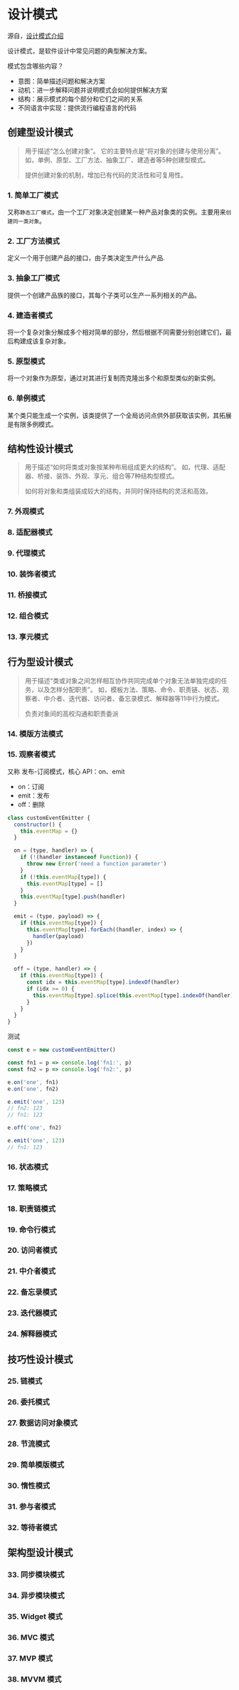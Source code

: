 # 设计模式

源自，[设计模式介绍](https://refactoring.guru/design-patterns)

设计模式，是软件设计中常见问题的典型解决方案。

模式包含哪些内容？

- 意图：简单描述问题和解决方案
- 动机：进一步解释问题并说明模式会如何提供解决方案
- 结构：展示模式的每个部分和它们之间的关系
- 不同语言中实现：提供流行编程语言的代码

## 创建型设计模式
>
> 用于描述“怎么创建对象”。
> 它的主要特点是“将对象的创建与使用分离”。
> 如，单例、原型、工厂方法、抽象工厂、建造者等5种创建型模式。
>
> 提供创建对象的机制，增加已有代码的灵活性和可复用性。

### 1. 简单工厂模式

又称`静态工厂模式`，由一个工厂对象决定创建某一种产品对象类的实例。主要用来`创建同一类对象`。

### 2. 工厂方法模式

定义一个用于创建产品的接口，由子类决定生产什么产品.

### 3. 抽象工厂模式

提供一个创建产品族的接口，其每个子类可以生产一系列相关的产品。

### 4. 建造者模式

将一个复杂对象分解成多个相对简单的部分，然后根据不同需要分别创建它们，最后构建成该复杂对象。

### 5. 原型模式

将一个对象作为原型，通过对其进行复制而克隆出多个和原型类似的新实例。

### 6. 单例模式

某个类只能生成一个实例，该类提供了一个全局访问点供外部获取该实例，其拓展是有限多例模式。

## 结构性设计模式
>
> 用于描述“如何将类或对象按某种布局组成更大的结构”。
> 如，代理、适配器、桥接、装饰、外观、享元、组合等7种结构型模式。
>
> 如何将对象和类组装成较大的结构，并同时保持结构的灵活和高效。

### 7. 外观模式

### 8. 适配器模式

### 9. 代理模式

### 10. 装饰者模式

### 11. 桥接模式

### 12. 组合模式

### 13. 享元模式

## 行为型设计模式
>
> 用于描述“类或对象之间怎样相互协作共同完成单个对象无法单独完成的任务，以及怎样分配职责”。
> 如，模板方法、策略、命令、职责链、状态、观察者、中介者、迭代器、访问者、备忘录模式、解释器等11中行为模式。
>
> 负责对象间的高校沟通和职责委派

### 14. 模版方法模式

### 15. 观察者模式

又称 发布-订阅模式，核心 API：on、emit

- on：订阅
- emit：发布
- off：删除

```javascript
class customEventEmitter {
  constructor() {
    this.eventMap = {}
  }

  on = (type, handler) => {
    if (!(handler instanceof Function)) {
      throw new Error('need a function parameter')
    }
    if (!this.eventMap[type]) {
      this.eventMap[type] = []
    }
    this.eventMap[type].push(handler)
  }

  emit = (type, payload) => {
    if (this.eventMap[type]) {
      this.eventMap[type].forEach((handler, index) => {
        handler(payload)
      })
    }
  }

  off = (type, handler) => {
    if (this.eventMap[type]) {
      const idx = this.eventMap[type].indexOf(handler)
      if (idx >= 0) {
        this.eventMap[type].splice(this.eventMap[type].indexOf(handler) >>> 0, 1)
      }
    }
  }
}
```

测试

```javascript
const e = new customEventEmitter()

const fn1 = p => console.log('fn1:', p)
const fn2 = p => console.log('fn2:', p)

e.on('one', fn1)
e.on('one', fn2)

e.emit('one', 123)
// fn2: 123
// fn1: 123

e.off('one', fn2)

e.emit('one', 123)
// fn1: 123
```

### 16. 状态模式

### 17. 策略模式

### 18. 职责链模式

### 19. 命令行模式

### 20. 访问者模式

### 21. 中介者模式

### 22. 备忘录模式

### 23. 迭代器模式

### 24. 解释器模式

## 技巧性设计模式

### 25. 链模式

### 26. 委托模式

### 27. 数据访问对象模式

### 28. 节流模式

### 29. 简单模版模式

### 30. 惰性模式

### 31. 参与者模式

### 32. 等待者模式

## 架构型设计模式

### 33. 同步模块模式

### 34. 异步模块模式

### 35. Widget 模式

### 36. MVC 模式

### 37. MVP 模式

### 38. MVVM 模式
